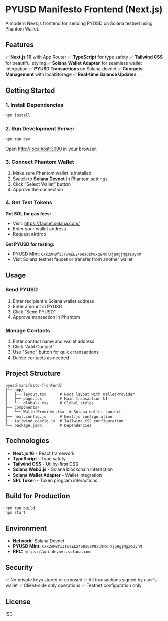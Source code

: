 # PYUSD Manifesto Frontend (Next.js)

A modern Next.js frontend for sending PYUSD on Solana testnet using Phantom Wallet.

## Features

✅ **Next.js 16** with App Router
✅ **TypeScript** for type safety
✅ **Tailwind CSS** for beautiful styling
✅ **Solana Wallet Adapter** for seamless wallet integration
✅ **PYUSD Transactions** on Solana devnet
✅ **Contacts Management** with localStorage
✅ **Real-time Balance Updates**

## Getting Started

### 1. Install Dependencies

```bash
npm install
```

### 2. Run Development Server

```bash
npm run dev
```

Open [http://localhost:3000](http://localhost:3000) in your browser.

### 3. Connect Phantom Wallet

1. Make sure Phantom wallet is installed
2. Switch to **Solana Devnet** in Phantom settings
3. Click "Select Wallet" button
4. Approve the connection

### 4. Get Test Tokens

**Get SOL for gas fees:**
- Visit: https://faucet.solana.com/
- Enter your wallet address
- Request airdrop

**Get PYUSD for testing:**
- PYUSD Mint: `CXk2AMBfi3TwaEL2468s6zP8xq9NxTXjp9gjMgzeUynM`
- Visit Solana testnet faucet or transfer from another wallet

## Usage

### Send PYUSD

1. Enter recipient's Solana wallet address
2. Enter amount in PYUSD
3. Click "Send PYUSD"
4. Approve transaction in Phantom

### Manage Contacts

1. Enter contact name and wallet address
2. Click "Add Contact"
3. Use "Send" button for quick transactions
4. Delete contacts as needed

## Project Structure

```
pyusd-manifesto-frontend/
├── app/
│   ├── layout.tsx      # Root layout with WalletProvider
│   ├── page.tsx        # Main transaction UI
│   └── globals.css     # Global styles
├── components/
│   └── WalletProvider.tsx  # Solana wallet context
├── next.config.js      # Next.js configuration
├── tailwind.config.js  # Tailwind CSS configuration
└── package.json        # Dependencies
```

## Technologies

- **Next.js 16** - React framework
- **TypeScript** - Type safety
- **Tailwind CSS** - Utility-first CSS
- **Solana Web3.js** - Solana blockchain interaction
- **Solana Wallet Adapter** - Wallet integration
- **SPL Token** - Token program interactions

## Build for Production

```bash
npm run build
npm start
```

## Environment

- **Network:** Solana Devnet
- **PYUSD Mint:** `CXk2AMBfi3TwaEL2468s6zP8xq9NxTXjp9gjMgzeUynM`
- **RPC:** `https://api.devnet.solana.com`

## Security

✅ No private keys stored or exposed
✅ All transactions signed by user's wallet
✅ Client-side only operations
✅ Testnet configuration only

## License

ISC
